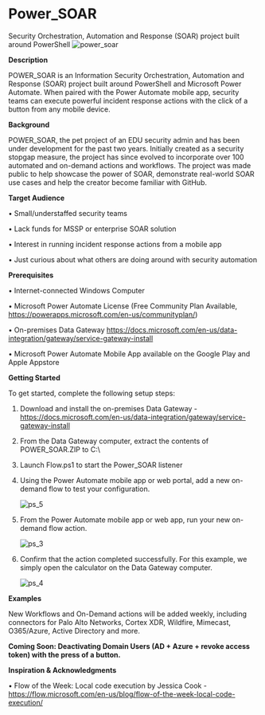 # Power_SOAR
Security Orchestration, Automation and Response (SOAR) project built around PowerShell
![power_soar](https://user-images.githubusercontent.com/81455058/115311482-5537f000-a135-11eb-8018-997fd988b306.PNG)

**Description**

POWER_SOAR is an Information Security Orchestration, Automation and Response (SOAR) project built around PowerShell and Microsoft Power Automate. When paired with the  Power Automate mobile app, security teams can execute powerful incident response actions with the click of a button from any mobile device.



**Background**

POWER_SOAR, the pet project of an EDU security admin and has been under development for the past two years.  Initially created as a security stopgap measure, the project has since evolved to incorporate over 100 automated and on-demand actions and workflows.
The project was made public to help showcase the power of SOAR, demonstrate real-world SOAR use cases and help the creator become familiar with GitHub.



**Target Audience**

•	Small/understaffed security teams

•	Lack funds for MSSP or enterprise SOAR solution

•	Interest in running incident response actions from a mobile app

•	Just curious about what others are doing around with security automation



**Prerequisites**

•	Internet-connected Windows Computer

•	Microsoft Power Automate License (Free Community Plan Available, 
    https://powerapps.microsoft.com/en-us/communityplan/)
    
•	On-premises Data Gateway
    https://docs.microsoft.com/en-us/data-integration/gateway/service-gateway-install
    
•	Microsoft Power Automate Mobile App available on the Google Play and Apple Appstore



**Getting Started**

To get started, complete the following setup steps:
1.	Download and install the on-premises Data Gateway - https://docs.microsoft.com/en-us/data-integration/gateway/service-gateway-install 
2.	From the Data Gateway computer, extract the contents of POWER_SOAR.ZIP to C:\
3.	Launch Flow.ps1 to start the Power_SOAR listener
4.	Using the Power Automate mobile app or web portal, add a new on-demand flow to test your configuration.
    
    ![ps_5](https://user-images.githubusercontent.com/81455058/115472078-b11a7b80-a1fe-11eb-9503-8ece6987a497.PNG)
    
5.	From the Power Automate mobile app or web app, run your new on-demand flow action.

    ![ps_3](https://user-images.githubusercontent.com/81455058/115313199-751ce300-a138-11eb-9cae-b5d12acc2374.PNG)

6.	Confirm that the action completed successfully.  For this example, we simply open the calculator on the Data Gateway computer.

    ![ps_4](https://user-images.githubusercontent.com/81455058/115314222-63d4d600-a13a-11eb-926d-f69ba683ae30.PNG)

**Examples**

New Workflows and On-Demand actions will be added weekly, including connectors for Palo Alto Networks, Cortex XDR, Wildfire, Mimecast, O365/Azure, Active Directory and more.

**Coming Soon: Deactivating Domain Users (AD + Azure + revoke access token) with the press of a button.**


**Inspiration & Acknowledgments**

•	Flow of the Week: Local code execution by Jessica Cook - https://flow.microsoft.com/en-us/blog/flow-of-the-week-local-code-execution/


